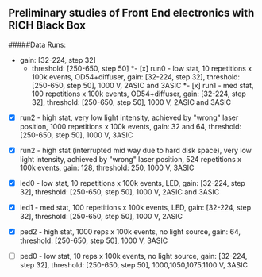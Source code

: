 ## Preliminary studies of Front End electronics with RICH Black Box
#####Data Runs:
* gain: [32-224, step 32]
  * threshold: [250-650, step 50]
    *- [x] run0 - low stat, 10 repetitions x 100k events, OD54+diffuser, gain: [32-224, step 32], threshold: [250-650, step 50], 1000 V, 2ASIC and 3ASIC
    *- [x] run1 - med stat, 100 repetitions x 100k events, OD54+diffuser, gain: [32-224, step 32], threshold: [250-650, step 50], 1000 V, 2ASIC and 3ASIC

- [x] run2 - high stat, very low light intensity, achieved by "wrong" laser position, 1000 repetitions x 100k events, gain: 32 and 64, threshold: [250-650, step 50], 1000 V, 3ASIC
- [x] run2 - high stat (interrupted mid way due to hard disk space), very low light intensity, achieved by "wrong" laser position, 524 repetitions x 100k events, gain: 128, threshold: 250, 1000 V, 3ASIC

- [x] led0 - low stat, 10 repetitions x 100k events, LED, gain: [32-224, step 32], threshold: [250-650, step 50], 1000 V, 2ASIC and 3ASIC
- [x] led1 - med stat, 100 repetitions x 100k events, LED, gain: [32-224, step 32], threshold: [250-650, step 50], 1000 V, 2ASIC

- [x] ped2 - high stat, 1000 reps x 100k events, no light source, gain: 64, threshold: [250-650, step 50], 1000 V, 3ASIC
- [ ] ped0 - low stat, 10 reps x 100k events, no light source, gain: [32-224, step 32], threshold: [250-650, step 50], 1000,1050,1075,1100 V, 3ASIC


